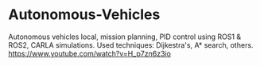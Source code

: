 # Autonomous-Vehicles
Autonomous vehicles local, mission planning, PID control using ROS1 & ROS2, CARLA simulations.
Used techniques: Dijkestra's, A* search, others.
https://www.youtube.com/watch?v=H_p7zn6z3io

